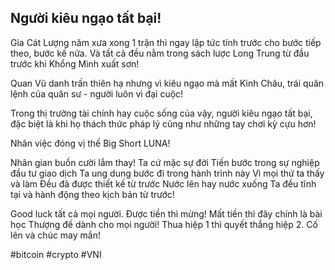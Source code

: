 ## Người kiêu ngạo tất bại!

Gia Cát Lượng năm xưa xong 1 trận thì ngay lập tức tính trước cho bước tiếp theo, bước kế nữa. Và tất cả đều nằm trong sách lược Long Trung từ đầu trước khi Khổng Minh xuất sơn!

Quan Vũ danh trấn thiên hạ nhưng vì kiêu ngạo mà mất Kinh Châu, trái quân lệnh của quân sư - người luôn vì đại cuộc!

Trong thị trường tài chính hay cuộc sống của vậy, người kiêu ngạo tất bại, đặc biệt là khi họ thách thức pháp lý cũng như những tay chơi kỳ cựu hơn!

Nhân việc đóng vị thế Big Short LUNA!

Nhân gian buồn cười lắm thay! 
Ta cứ mặc sự đời
Tiến bước trong sự nghiệp đầu tư giao dịch
Ta ung dung bước đi trong hành trình này
Vì mọi thứ ta thấy và làm
Đều đã được thiết kế từ trước
Nước lên hay nước xuống
Ta đều tĩnh tại và hành động theo kịch bản từ trước!

Good luck tất cả mọi người. Được tiền thì mừng! Mất tiền thì đây chính là bài học Thượng đế dành cho mọi người! Thua hiệp 1 thì quyết thắng hiệp 2. Cố lên và chúc may mắn!

#bitcoin #crypto #VNI